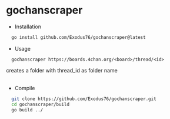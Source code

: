 # gochanscraper

* Installation
```sh
  go install github.com/Exodus76/gochanscraper@latest
```

* Usage
```
  gochanscraper https://boards.4chan.org/<board>/thread/<id>
```
 creates a folder with thread_id as folder name<br/><br/>

* Compile
```sh
  git clone https://github.com/Exodus76/gochanscraper.git
  cd gochanscraper/build
  go build ../
```
